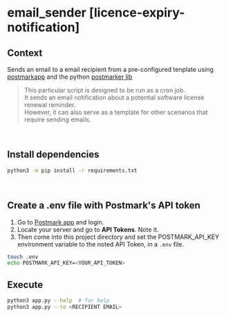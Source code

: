 # email_sender [licence-expiry-notification]

## Context
Sends an email to a email recipient from a pre-configured tenplate using [postmarkapp]() and the python [postmarker lib](https://pypi.org/project/postmarker/)
> This particular script is designed to be run as a cron job.
> <br>
> It sends an email notification about a potential software license renewal reminder.
> <br>
> However, it can also serve as a template for other scenarios that require sending emails.

<br>

## Install dependencies

```zsh
python3 -m pip install -r requirements.txt
```

<br>

## Create a .env file with Postmark's API token

1. Go to [Postmark app](https://postmarkapp.com) and login.  
2. Locate your server and go to __API Tokens__. Note it.
3. Then come into this project directory and set the POSTMARK_API_KEY environment variable to the noted API Token, in a `.env` file.

```zsh
touch .env
echo POSTMARK_API_KEY=<YOUR_API_TOKEN>
```

## Execute
```zsh
python3 app.py --help  # for help
python3 app.py --to <RECIPIENT EMAIL>
```
